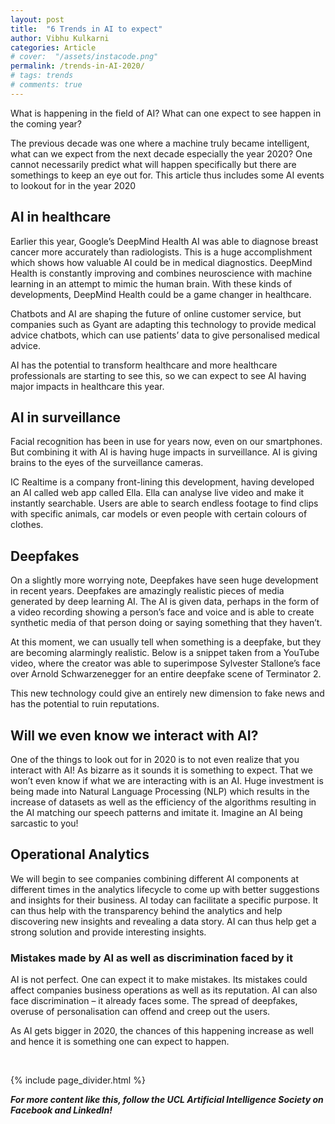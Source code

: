 ```yaml
---
layout: post
title:  "6 Trends in AI to expect"
author: Vibhu Kulkarni
categories: Article
# cover:  "/assets/instacode.png"
permalink: /trends-in-AI-2020/
# tags: trends
# comments: true
---
```

What is happening in the field of AI? What can one expect to see happen in the coming year? 

The previous decade was one where a machine truly became intelligent, what can we expect from the next decade especially the year 2020? One cannot necessarily predict what will happen specifically but there are somethings to keep an eye out for. This article thus includes some AI events to lookout for in the year 2020

## AI in healthcare
Earlier this year, Google’s DeepMind Health AI was able to diagnose breast cancer more accurately than radiologists. This is a huge accomplishment which shows how valuable AI could be in medical diagnostics. DeepMind Health is constantly improving and combines neuroscience with machine learning in an attempt to mimic the human brain. With these kinds of developments, DeepMind Health could be a game changer in healthcare.

Chatbots and AI are shaping the future of online customer service, but companies such as Gyant are adapting this technology to provide medical advice chatbots, which can use patients’ data to give personalised medical advice. 

AI has the potential to transform healthcare and more healthcare professionals are starting to see this, so we can expect to see AI having major impacts in healthcare this year. 

## AI in surveillance

Facial recognition has been in use for years now, even on our smartphones. But combining it with AI is having huge impacts in surveillance. AI is giving brains to the eyes of the surveillance cameras.

IC Realtime is a company front-lining this development, having developed an AI called web app called Ella. Ella can analyse live video and make it instantly searchable. Users are able to search endless footage to find clips with specific animals, car models or even people with certain colours of clothes.

## Deepfakes

On a slightly more worrying note, Deepfakes have seen huge development in recent years. Deepfakes are amazingly realistic pieces of media generated by deep learning AI. The AI is given data, perhaps in the form of a video recording showing a person’s face and voice and is able to create synthetic media of that person doing or saying something that they haven’t.

At this moment, we can usually tell when something is a deepfake, but they are becoming alarmingly realistic. Below is a snippet taken from a YouTube video, where the creator was able to superimpose Sylvester Stallone’s face over Arnold Schwarzenegger for an entire deepfake scene of Terminator 2.


This new technology could give an entirely new dimension to fake news and has the potential to ruin reputations.

## Will we even know we interact with AI?

One of the things to look out for in 2020 is to not even realize that you interact with AI! As bizarre as it sounds it is something to expect. That we won’t even know if what we are interacting with is an AI. Huge investment is being made into Natural Language Processing (NLP) which results in the increase of datasets as well as the efficiency of the algorithms resulting in the AI matching our speech patterns and imitate it. Imagine an AI being sarcastic to you! 

## Operational Analytics

We will begin to see companies combining different AI components at different times in the analytics lifecycle to come up with better suggestions and insights for their business. AI today can facilitate a specific purpose. It can thus help with the transparency behind the analytics and help discovering new insights and revealing a data story. AI can thus help get a strong solution and provide interesting insights.  


### Mistakes made by AI as well as discrimination faced by it 

AI is not perfect. One can expect it to make mistakes. Its mistakes could affect companies business operations as well as its reputation. AI can also face discrimination – it already faces some. The spread of deepfakes, overuse of personalisation can offend and creep out the users. 

As AI gets bigger in 2020, the chances of this happening increase as well and hence it is something one can expect to happen. 

<br> 

{% include page_divider.html %}

***For more content like this, follow the UCL Artificial Intelligence Society on Facebook and LinkedIn!***